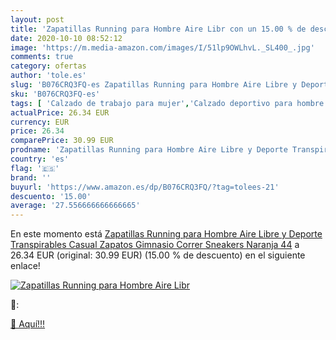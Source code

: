 ```yaml
---
layout: post
title: 'Zapatillas Running para Hombre Aire Libr con un 15.00 % de descuento'
date: 2020-10-10 08:52:12
image: 'https://m.media-amazon.com/images/I/51lp9OWLhvL._SL400_.jpg'
comments: true
category: ofertas
author: 'tole.es'
slug: 'B076CRQ3FQ-es Zapatillas Running para Hombre Aire Libre y Deporte...'
sku: 'B076CRQ3FQ-es'
tags: [ 'Calzado de trabajo para mujer','Calzado deportivo para hombre','Calzado sanitario y de hostelería para mujer','Chanclas y sandalias de piscina para hombre','Sandalias y chanclas para niña','Zapatillas y calzado deportivo para hombre','Zapatos','Zapatos para hombre','Zapatos para mujer','Zapatos para niñas pequeñas','Zapatos y complementos','Zuecos sanitarios y de hostelería para mujer','Zuecos y mules para hombre','zapatos', ]
actualPrice: 26.34 EUR
currency: EUR
price: 26.34
comparePrice: 30.99 EUR
prodname: 'Zapatillas Running para Hombre Aire Libre y Deporte Transpirables Casual Zapatos Gimnasio Correr Sneakers Naranja 44'
country: 'es'
flag: '🇪🇸'
brand: ''
buyurl: 'https://www.amazon.es/dp/B076CRQ3FQ/?tag=tolees-21'
descuento: '15.00'
average: '27.556666666666665'
---
```


En este momento está [Zapatillas Running para Hombre Aire Libre y Deporte Transpirables Casual Zapatos Gimnasio Correr Sneakers Naranja 44](https://www.amazon.es/dp/B076CRQ3FQ/?tag=tolees-21) a 26.34 EUR (original: 30.99 EUR) (15.00 %  de descuento) en el siguiente enlace!

[![Zapatillas Running para Hombre Aire Libr](https://m.media-amazon.com/images/I/51lp9OWLhvL._SL400_.jpg)](https://www.amazon.es/dp/B076CRQ3FQ/?tag=tolees-21)

🔎:


[🛒 Aquí!!!](https://www.amazon.es/dp/B076CRQ3FQ/?tag=tolees-21)
